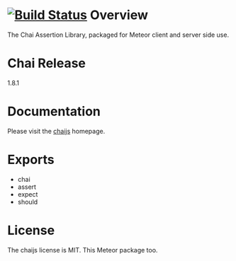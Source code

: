 [![Build Status](https://travis-ci.org/spacejamio/meteor-chai.svg?branch=master)](https://travis-ci.org/spacejamio/meteor-chai)
Overview
===========
The Chai Assertion Library, packaged for Meteor client and server side use.

Chai Release
===========
1.8.1

Documentation
===========
Please visit the [chaijs](http://chaijs.com/) homepage.

Exports
===========
* chai
* assert
* expect
* should

License
===========
The chaijs license is MIT. This Meteor package too.